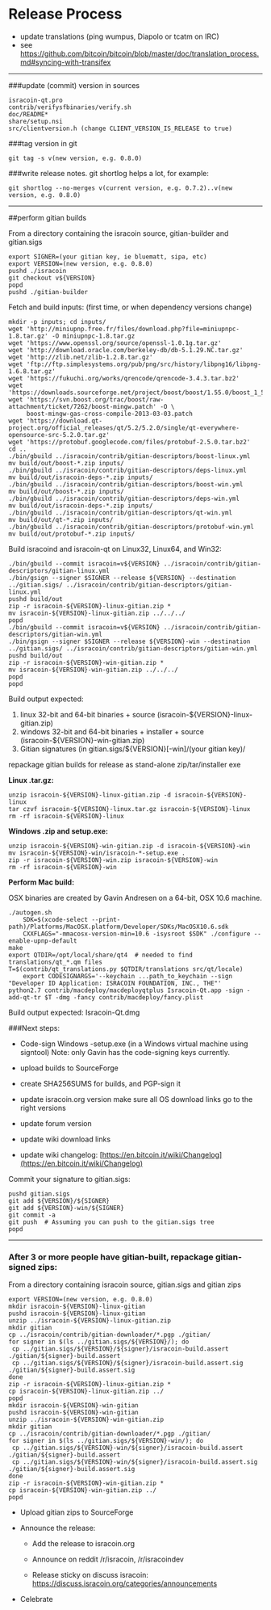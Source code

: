 Release Process
====================

* update translations (ping wumpus, Diapolo or tcatm on IRC)
* see https://github.com/bitcoin/bitcoin/blob/master/doc/translation_process.md#syncing-with-transifex

* * *

###update (commit) version in sources


	isracoin-qt.pro
	contrib/verifysfbinaries/verify.sh
	doc/README*
	share/setup.nsi
	src/clientversion.h (change CLIENT_VERSION_IS_RELEASE to true)

###tag version in git

	git tag -s v(new version, e.g. 0.8.0)

###write release notes. git shortlog helps a lot, for example:

	git shortlog --no-merges v(current version, e.g. 0.7.2)..v(new version, e.g. 0.8.0)

* * *

##perform gitian builds

 From a directory containing the isracoin source, gitian-builder and gitian.sigs
  
	export SIGNER=(your gitian key, ie bluematt, sipa, etc)
	export VERSION=(new version, e.g. 0.8.0)
	pushd ./isracoin
	git checkout v${VERSION}
	popd
	pushd ./gitian-builder

 Fetch and build inputs: (first time, or when dependency versions change)

	mkdir -p inputs; cd inputs/
	wget 'http://miniupnp.free.fr/files/download.php?file=miniupnpc-1.8.tar.gz' -O miniupnpc-1.8.tar.gz
	wget 'https://www.openssl.org/source/openssl-1.0.1g.tar.gz'
	wget 'http://download.oracle.com/berkeley-db/db-5.1.29.NC.tar.gz'
	wget 'http://zlib.net/zlib-1.2.8.tar.gz'
	wget 'ftp://ftp.simplesystems.org/pub/png/src/history/libpng16/libpng-1.6.8.tar.gz'
	wget 'https://fukuchi.org/works/qrencode/qrencode-3.4.3.tar.bz2'
	wget 'https://downloads.sourceforge.net/project/boost/boost/1.55.0/boost_1_55_0.tar.bz2'
	wget 'https://svn.boost.org/trac/boost/raw-attachment/ticket/7262/boost-mingw.patch' -O \
	     boost-mingw-gas-cross-compile-2013-03-03.patch
	wget 'https://download.qt-project.org/official_releases/qt/5.2/5.2.0/single/qt-everywhere-opensource-src-5.2.0.tar.gz'
	wget 'https://protobuf.googlecode.com/files/protobuf-2.5.0.tar.bz2'
	cd ..
	./bin/gbuild ../isracoin/contrib/gitian-descriptors/boost-linux.yml
	mv build/out/boost-*.zip inputs/
	./bin/gbuild ../isracoin/contrib/gitian-descriptors/deps-linux.yml
	mv build/out/isracoin-deps-*.zip inputs/
	./bin/gbuild ../isracoin/contrib/gitian-descriptors/boost-win.yml
	mv build/out/boost-*.zip inputs/
	./bin/gbuild ../isracoin/contrib/gitian-descriptors/deps-win.yml
	mv build/out/isracoin-deps-*.zip inputs/
	./bin/gbuild ../isracoin/contrib/gitian-descriptors/qt-win.yml
	mv build/out/qt-*.zip inputs/
	./bin/gbuild ../isracoin/contrib/gitian-descriptors/protobuf-win.yml
	mv build/out/protobuf-*.zip inputs/

 Build isracoind and isracoin-qt on Linux32, Linux64, and Win32:
  
	./bin/gbuild --commit isracoin=v${VERSION} ../isracoin/contrib/gitian-descriptors/gitian-linux.yml
	./bin/gsign --signer $SIGNER --release ${VERSION} --destination ../gitian.sigs/ ../isracoin/contrib/gitian-descriptors/gitian-linux.yml
	pushd build/out
	zip -r isracoin-${VERSION}-linux-gitian.zip *
	mv isracoin-${VERSION}-linux-gitian.zip ../../../
	popd
	./bin/gbuild --commit isracoin=v${VERSION} ../isracoin/contrib/gitian-descriptors/gitian-win.yml
	./bin/gsign --signer $SIGNER --release ${VERSION}-win --destination ../gitian.sigs/ ../isracoin/contrib/gitian-descriptors/gitian-win.yml
	pushd build/out
	zip -r isracoin-${VERSION}-win-gitian.zip *
	mv isracoin-${VERSION}-win-gitian.zip ../../../
	popd
	popd

  Build output expected:

  1. linux 32-bit and 64-bit binaries + source (isracoin-${VERSION}-linux-gitian.zip)
  2. windows 32-bit and 64-bit binaries + installer + source (isracoin-${VERSION}-win-gitian.zip)
  3. Gitian signatures (in gitian.sigs/${VERSION}[-win]/(your gitian key)/

repackage gitian builds for release as stand-alone zip/tar/installer exe

**Linux .tar.gz:**

	unzip isracoin-${VERSION}-linux-gitian.zip -d isracoin-${VERSION}-linux
	tar czvf isracoin-${VERSION}-linux.tar.gz isracoin-${VERSION}-linux
	rm -rf isracoin-${VERSION}-linux

**Windows .zip and setup.exe:**

	unzip isracoin-${VERSION}-win-gitian.zip -d isracoin-${VERSION}-win
	mv isracoin-${VERSION}-win/isracoin-*-setup.exe .
	zip -r isracoin-${VERSION}-win.zip isracoin-${VERSION}-win
	rm -rf isracoin-${VERSION}-win

**Perform Mac build:**

  OSX binaries are created by Gavin Andresen on a 64-bit, OSX 10.6 machine.

	./autogen.sh
        SDK=$(xcode-select --print-path)/Platforms/MacOSX.platform/Developer/SDKs/MacOSX10.6.sdk
        CXXFLAGS="-mmacosx-version-min=10.6 -isysroot $SDK" ./configure --enable-upnp-default
	make
	export QTDIR=/opt/local/share/qt4  # needed to find translations/qt_*.qm files
	T=$(contrib/qt_translations.py $QTDIR/translations src/qt/locale)
        export CODESIGNARGS='--keychain ...path_to_keychain --sign "Developer ID Application: ISRACOIN FOUNDATION, INC., THE"'
	python2.7 contrib/macdeploy/macdeployqtplus Isracoin-Qt.app -sign -add-qt-tr $T -dmg -fancy contrib/macdeploy/fancy.plist

 Build output expected: Isracoin-Qt.dmg

###Next steps:

* Code-sign Windows -setup.exe (in a Windows virtual machine using signtool)
 Note: only Gavin has the code-signing keys currently.

* upload builds to SourceForge

* create SHA256SUMS for builds, and PGP-sign it

* update isracoin.org version
  make sure all OS download links go to the right versions
  
* update forum version

* update wiki download links

* update wiki changelog: [https://en.bitcoin.it/wiki/Changelog](https://en.bitcoin.it/wiki/Changelog)

Commit your signature to gitian.sigs:

	pushd gitian.sigs
	git add ${VERSION}/${SIGNER}
	git add ${VERSION}-win/${SIGNER}
	git commit -a
	git push  # Assuming you can push to the gitian.sigs tree
	popd

-------------------------------------------------------------------------

### After 3 or more people have gitian-built, repackage gitian-signed zips:

From a directory containing isracoin source, gitian.sigs and gitian zips

	export VERSION=(new version, e.g. 0.8.0)
	mkdir isracoin-${VERSION}-linux-gitian
	pushd isracoin-${VERSION}-linux-gitian
	unzip ../isracoin-${VERSION}-linux-gitian.zip
	mkdir gitian
	cp ../isracoin/contrib/gitian-downloader/*.pgp ./gitian/
	for signer in $(ls ../gitian.sigs/${VERSION}/); do
	 cp ../gitian.sigs/${VERSION}/${signer}/isracoin-build.assert ./gitian/${signer}-build.assert
	 cp ../gitian.sigs/${VERSION}/${signer}/isracoin-build.assert.sig ./gitian/${signer}-build.assert.sig
	done
	zip -r isracoin-${VERSION}-linux-gitian.zip *
	cp isracoin-${VERSION}-linux-gitian.zip ../
	popd
	mkdir isracoin-${VERSION}-win-gitian
	pushd isracoin-${VERSION}-win-gitian
	unzip ../isracoin-${VERSION}-win-gitian.zip
	mkdir gitian
	cp ../isracoin/contrib/gitian-downloader/*.pgp ./gitian/
	for signer in $(ls ../gitian.sigs/${VERSION}-win/); do
	 cp ../gitian.sigs/${VERSION}-win/${signer}/isracoin-build.assert ./gitian/${signer}-build.assert
	 cp ../gitian.sigs/${VERSION}-win/${signer}/isracoin-build.assert.sig ./gitian/${signer}-build.assert.sig
	done
	zip -r isracoin-${VERSION}-win-gitian.zip *
	cp isracoin-${VERSION}-win-gitian.zip ../
	popd

- Upload gitian zips to SourceForge

- Announce the release:

  - Add the release to isracoin.org

  - Announce on reddit /r/isracoin, /r/isracoindev

  - Release sticky on discuss isracoin: https://discuss.isracoin.org/categories/announcements

- Celebrate 
